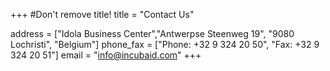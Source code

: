 +++
#Don't remove title!
title = "Contact Us"

address = ["Idola Business Center","Antwerpse Steenweg 19", "9080 Lochristi", "Belgium"]
phone_fax = ["Phone: +32 9 324 20 50", "Fax: +32 9 324 20 51"]
email = "info@incubaid.com"
+++
